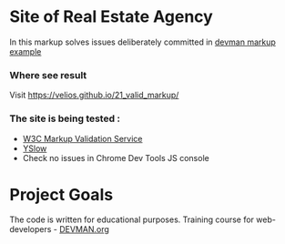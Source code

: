 # Site of Real Estate Agency

In this markup solves issues deliberately committed in [devman markup example](https://github.com/devmanorg/21_valid_markup)

### Where see result
Visit https://velios.github.io/21_valid_markup/

### The site is being tested :
* [W3C Markup Validation Service](https://validator.w3.org/nu/?doc=https%3A%2F%2Fvelios.github.io%2F21_valid_markup%2F)
* [YSlow](http://yslow.org/)
* Check no issues in Chrome Dev Tools JS console

# Project Goals

The code is written for educational purposes. Training course for web-developers - [DEVMAN.org](https://devman.org)

